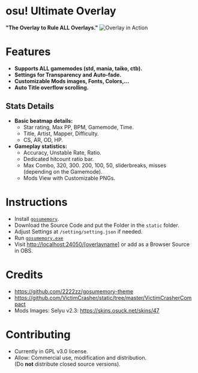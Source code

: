 # osu! Ultimate Overlay

**"The Overlay to Rule ALL Overlays."**
![Overlay in Action](https://cdn.discordapp.com/attachments/931134695884857365/1236711531182555238/demo.png?ex=663900de&is=6637af5e&hm=56394b31983e53d4aadb70dc822bd410e72d00a4095259173825e892d62bac27&)
# Features

- **Supports ALL gamemodes (std, mania, taiko, ctb).**
- **Settings for Transparency and Auto-fade.**
- **Customizable Mods images, Fonts, Colors,...**
- **Auto Title overflow scrolling.**

## Stats Details
- **Basic beatmap details:**
	- Star rating, Max PP, BPM, Gamemode, Time.
	- Title, Artist, Mapper, Difficulty.
	- CS, AR, OD, HP.
- **Gameplay statistics:**
	- Accuracy, Unstable Rate, Ratio.
	- Dedicated hitcount ratio bar.
	- Max Combo, 320, 300. 200, 100, 50, sliderbreaks, misses
	(depending on the Gamemode).
	- Mods View with Customizable PNGs.

# Instructions

- Install [`gosumemory`](https://github.com/l3lackShark/gosumemory).
- Download the Source Code and put the Folder in the `static` folder.
- Adjust Settings at `/setting/setting.json` if needed.
- Run [`gosumemory.exe`]()
- Visit [http://localhost:24050/[overlayname]](http://localhost:24050/) or add as a Browser Source in OBS.

# Credits
- https://github.com/2222zz/gosumemory-theme
- https://github.com/VictimCrasher/static/tree/master/VictimCrasherCompact
- Mods Images: Selyu v2.3: https://skins.osuck.net/skins/47

# Contributing
- Currently in GPL v3.0 license.
- Allow: Commercial use, modification and distribution.\
(Do **not** distribute closed source versions).

